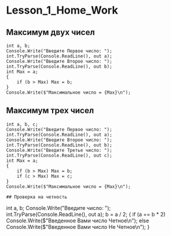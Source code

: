 # Lesson_1_Home_Work
## Максимум двух чисел
```
int a, b;
Console.Write("Введите Первое число: ");
int.TryParse(Console.ReadLine(), out a);
Console.Write("Введите Второе число: ");
int.TryParse(Console.ReadLine(), out b);
int Max = a;
{
    if (b > Max) Max = b;
}
Console.Write($"Максимальное число = {Max}\n");
```

## Максимум трех чисел
```
int a, b, c;
Console.Write("Введите Первое число: ");
int.TryParse(Console.ReadLine(), out a);
Console.Write("Введите Второе число: ");
int.TryParse(Console.ReadLine(), out b);
Console.Write("Введите Третье число: ");
int.TryParse(Console.ReadLine(), out c);
int Max = a;
{
    if (b > Max) Max = b;
    if (c > Max) Max = c;
}
Console.Write($"Максимальное число = {Max}\n");

## Проверка на четность
```
int a, b;
Console.Write("Введите число: ");
int.TryParse(Console.ReadLine(), out a);
b = a / 2;
{
    if (a == b * 2) Console.Write($"Введенное Вами число Четное\n");
    else Console.Write($"Введенное Вами число Не Четное\n");
}

